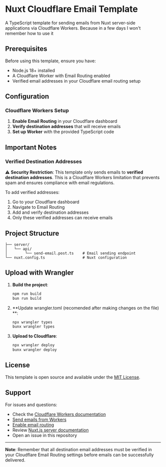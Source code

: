 # Nuxt Cloudflare Email Template

A TypeScript template for sending emails from Nuxt server-side applications via Cloudflare Workers. Because in a few days I won't remember how to use it

## Prerequisites

Before using this template, ensure you have:

- Node.js 18+ installed
- A Cloudflare Worker with Email Routing enabled
- Verified email addresses in your Cloudflare email routing setup

## Configuration

### Cloudflare Workers Setup

1. **Enable Email Routing** in your Cloudflare dashboard
2. **Verify destination addresses** that will receive emails
3. **Set up Worker** with the provided TypeScript code

## Important Notes

### Verified Destination Addresses

⚠️ **Security Restriction**: This template only sends emails to **verified destination addresses**. This is a Cloudflare Workers limitation that prevents spam and ensures compliance with email regulations.

To add verified addresses:
1. Go to your Cloudflare dashboard
2. Navigate to Email Routing
3. Add and verify destination addresses
4. Only these verified addresses can receive emails

## Project Structure

```
├── server/
│   └── api/
│        └── send-email.post.ts    # Email sending endpoint
└── nuxt.config.ts                 # Nuxt configuration
```

## Upload with Wrangler

1. **Build the project**:
   ```bash
   npm run build
   bun run build
   ```

2. **Update wrangler.toml (recomended after making changes on the file) **:
   ```bash
   npx wrangler types
   bunx wrangler types
   ```

3. **Upload to Cloudflare**:
   ```bash
   npx wrangler deploy
   bunx wrangler deploy
   ```

## License

This template is open source and available under the [MIT License](LICENSE).

## Support

For issues and questions:
- Check the [Cloudflare Workers documentation](https://developers.cloudflare.com/workers/)
- [Send emails from Workers](https://developers.cloudflare.com/email-routing/email-workers/send-email-workers/)
- [Enable email routing](https://developers.cloudflare.com/email-routing/get-started/)
- Review [Nuxt.js server documentation](https://nuxt.com/docs/guide/directory-structure/server)
- Open an issue in this repository

---

**Note**: Remember that all destination email addresses must be verified in your Cloudflare Email Routing settings before emails can be successfully delivered.

